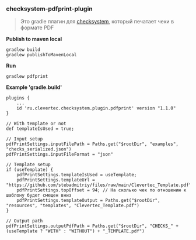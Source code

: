 ### checksystem-pdfprint-plugin

> Это gradle плагин для [checksystem](https://github.com/evgnpn/checksystem), который печатает чеки в формате PDF

**Publish to maven local**

```
gradlew build 
gradlew publishToMavenLocal
```

**Run**

```
gradlew pdfprint
```

**Example 'gradle.build'**

```
plugins {
    ...
    id 'ru.clevertec.checksystem.plugin.pdfprint' version "1.1.0"
}

// With template or not
def templateIsUsed = true;

// Input setup
pdfPrintSettings.inputFilePath = Paths.get("$rootDir", "examples", "checks_serialized.json")
pdfPrintSettings.inputFileFormat = "json"

// Template setup
if (useTemplate) {
    pdfPrintSettings.templateIsUsed = useTemplate;
    pdfPrintSettings.templateUrl = "https://github.com/stebadmitriy/files/raw/main/Clevertec_Template.pdf"
    pdfPrintSettings.topOffset = 94; // На сколько чек по отношению к шаблону будет смещен вниз
    pdfPrintSettings.templateOutput = Paths.get("$rootDir", "resources", "templates", "Clevertec_Template.pdf")
}

// Output path
pdfPrintSettings.outputPdfPath = Paths.get("$rootDir", "CHECKS_" + (useTemplate ? "WITH" : "WITHOUT") + "_TEMPLATE.pdf")

```
